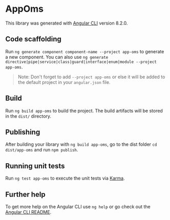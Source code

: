 # AppOms

This library was generated with [Angular CLI](https://github.com/angular/angular-cli) version 8.2.0.

## Code scaffolding

Run `ng generate component component-name --project app-oms` to generate a new component. You can also use `ng generate directive|pipe|service|class|guard|interface|enum|module --project app-oms`.
> Note: Don't forget to add `--project app-oms` or else it will be added to the default project in your `angular.json` file. 

## Build

Run `ng build app-oms` to build the project. The build artifacts will be stored in the `dist/` directory.

## Publishing

After building your library with `ng build app-oms`, go to the dist folder `cd dist/app-oms` and run `npm publish`.

## Running unit tests

Run `ng test app-oms` to execute the unit tests via [Karma](https://karma-runner.github.io).

## Further help

To get more help on the Angular CLI use `ng help` or go check out the [Angular CLI README](https://github.com/angular/angular-cli/blob/master/README.md).
